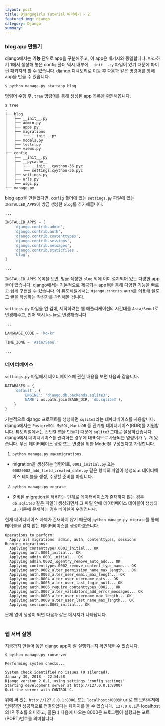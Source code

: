 ```yaml
---
layout: post
title: Djangogirls Tutorial 따라하기 - 2
featured-img: django
category: Django
summary:
---
```

### blog app 만들기
django에서는 **기능** 단위로 app을 구분해주고, 이 app은 패키지와 동일합니다. 따라하기 1에서 생성해 놓은 config 폴더 역시 내부에 `__init__.py` 파일이 있기 때문에 파이썬 패키지라 할 수 있습니다. django 디렉토리로 이동 후 다음과 같은 명령어를 통해 app을 만들 수 있습니다.
```
$ python manage.py startapp blog
```
명령어 수행 후, `tree` 명령어를 통해 생성된 app 목록을 확인해봅니다.
```
$ tree
.
├── blog
│   ├── __init__.py
│   ├── admin.py
│   ├── apps.py
│   ├── migrations
│   │   └── __init__.py
│   ├── models.py
│   ├── tests.py
│   └── views.py
├── config
│   ├── __init__.py
│   ├── __pycache__
│   │   ├── __init__.cpython-36.pyc
│   │   └── settings.cpython-36.pyc
│   ├── settings.py
│   ├── urls.py
│   └── wsgi.py
└── manage.py
```
blog app을 만들었다면, `config` 폴더에 있는 `settings.py` 파일에 있는 `INSTALLED_APPS`에 방금 생성한 `blog`를 추가해줍니다.
```python
...

INSTALLED_APPS = [
    'django.contrib.admin',
    'django.contrib.auth',
    'django.contrib.contenttypes',
    'django.contrib.sessions',
    'django.contrib.messages',
    'django.contrib.staticfiles',
    'blog',
]

...
```
`INSTALLED_APPS` 목록을 보면, 방금 작성한 `blog` 외에 이미 설치되어 있는 다양한 app들이 있습니다. django에서는 기본적으로 제공되는 app들을 통해 다양한 기능을 빠르고 쉽게 구현할 수 있습니다. 이 튜토리얼에서는 `django.contrib.auth`를 이용해 블로그 글을 작성하는 작성자를 관리해볼 겁니다.<br><br>
`settings.py` 파일을 연 김에, 제작하려는 웹 애플리케이션의 시간대를 `Asia/Seoul`로 변경해주고, 언어 역시 `ko-kr`로 변경해줍니다.
```python
...

LANGUAGE_CODE = 'ko-kr'

TIME_ZONE = 'Asia/Seoul'

...
```


### 데이터베이스
`settings.py` 파일에서 데이터베이스에 관한 내용을 보면 다음과 같습니다.
```python
DATABASES = {
    'default': {
        'ENGINE': 'django.db.backends.sqlite3',
        'NAME': os.path.join(BASE_DIR, 'db.sqlite3'),
    }
}
```
기본적으로 django 프로젝트를 생성하면 `sqlite3`라는 데이터베이스를 사용합니다. django에서는 `PostgreSQL`, `MySQL`, `MariaDB` 등 관계형 데이터베이스(RDB)를 지원합니다. 튜토리얼에서는 간단한 앱을 만들기 때문에 `sqlite3` 그대로 설정하겠습니다.<br>
django에서 데이터베이스를 관리하는 경우에 대표적으로 사용되는 명령어가 두 개 있습니다. 우선 데이터베이스 생성 또는 변경을 위한 Model을 구성했다고 가정합니다.
1. `python manage.py makemigrations`
  * migration을 생성하는 명령어로, `0001_initial.py` 또는 `00020002_add_field_created_date.py` 같은 형식의 파일이 생성되고 데이터베이스 테이블을 생성, 수정할 준비를 마칩니다.

2. `python manage.py migrate`
  * 준비된 migration을 적용하는 단계로 데이터베이스가 존재하지 않는 경우 `db.sqlite3` 같은 파일이 생성되면서 그 파일 안에 데이터베이스 테이블이 생성되고, 기존에 존재하는 경우 테이블이 수정됩니다.

현재 데이터베이스 자체가 존재하지 않기 때문에 `python manage.py migrate`를 통해 테이블을 갖지 않는 데이터베이스를 생성하겠습니다.
```
Operations to perform:
  Apply all migrations: admin, auth, contenttypes, sessions
Running migrations:
  Applying contenttypes.0001_initial... OK
  Applying auth.0001_initial... OK
  Applying admin.0001_initial... OK
  Applying admin.0002_logentry_remove_auto_add... OK
  Applying contenttypes.0002_remove_content_type_name... OK
  Applying auth.0002_alter_permission_name_max_length... OK
  Applying auth.0003_alter_user_email_max_length... OK
  Applying auth.0004_alter_user_username_opts... OK
  Applying auth.0005_alter_user_last_login_null... OK
  Applying auth.0006_require_contenttypes_0002... OK
  Applying auth.0007_alter_validators_add_error_messages... OK
  Applying auth.0008_alter_user_username_max_length... OK
  Applying auth.0009_alter_user_last_name_max_length... OK
  Applying sessions.0001_initial... OK
```
문제 없이 생성이 되면 다음과 같은 메시지가 나타납니다.<br><br>
### 웹 서버 실행
지금까지 만들어 놓은 django app이 잘 실행되는지 확인해볼 수 있습니다.
```
$ python manage.py runserver

Performing system checks...

System check identified no issues (0 silenced).
January 30, 2018 - 22:54:58
Django version 2.0.1, using settings 'config.settings'
Starting development server at http://127.0.0.1:8000/
Quit the server with CONTROL-C.
```
위에 써 있는 `http://127.0.0.1:8000`, 또는 `localhost:8000`을 url로 웹 브라우저에 입력하면 성공적으로 연결되었다는 페이지를 볼 수 있습니다.
<img>
`127.0.0.1`은 localhost의 IP 주소를 의미하고, 콜론(:) 다음에 나오는 8000은 프로그램이 실행되는 포트(PORT)번호를 의미합니다.

